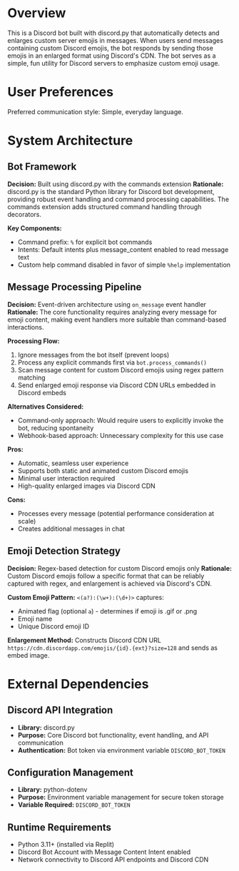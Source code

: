 # Overview

This is a Discord bot built with discord.py that automatically detects and enlarges custom server emojis in messages. When users send messages containing custom Discord emojis, the bot responds by sending those emojis in an enlarged format using Discord's CDN. The bot serves as a simple, fun utility for Discord servers to emphasize custom emoji usage.

# User Preferences

Preferred communication style: Simple, everyday language.

# System Architecture

## Bot Framework
**Decision:** Built using discord.py with the commands extension
**Rationale:** discord.py is the standard Python library for Discord bot development, providing robust event handling and command processing capabilities. The commands extension adds structured command handling through decorators.

**Key Components:**
- Command prefix: `%` for explicit bot commands
- Intents: Default intents plus message_content enabled to read message text
- Custom help command disabled in favor of simple `%help` implementation

## Message Processing Pipeline
**Decision:** Event-driven architecture using `on_message` event handler
**Rationale:** The core functionality requires analyzing every message for emoji content, making event handlers more suitable than command-based interactions.

**Processing Flow:**
1. Ignore messages from the bot itself (prevent loops)
2. Process any explicit commands first via `bot.process_commands()`
3. Scan message content for custom Discord emojis using regex pattern matching
4. Send enlarged emoji response via Discord CDN URLs embedded in Discord embeds

**Alternatives Considered:**
- Command-only approach: Would require users to explicitly invoke the bot, reducing spontaneity
- Webhook-based approach: Unnecessary complexity for this use case

**Pros:**
- Automatic, seamless user experience
- Supports both static and animated custom Discord emojis
- Minimal user interaction required
- High-quality enlarged images via Discord CDN

**Cons:**
- Processes every message (potential performance consideration at scale)
- Creates additional messages in chat

## Emoji Detection Strategy
**Decision:** Regex-based detection for custom Discord emojis only
**Rationale:** Custom Discord emojis follow a specific format that can be reliably captured with regex, and enlargement is achieved via Discord's CDN.

**Custom Emoji Pattern:** `<(a?):(\w+):(\d+)>` captures:
- Animated flag (optional `a`) - determines if emoji is .gif or .png
- Emoji name
- Unique Discord emoji ID

**Enlargement Method:** Constructs Discord CDN URL `https://cdn.discordapp.com/emojis/{id}.{ext}?size=128` and sends as embed image.

# External Dependencies

## Discord API Integration
- **Library:** discord.py
- **Purpose:** Core Discord bot functionality, event handling, and API communication
- **Authentication:** Bot token via environment variable `DISCORD_BOT_TOKEN`

## Configuration Management
- **Library:** python-dotenv
- **Purpose:** Environment variable management for secure token storage
- **Variable Required:** `DISCORD_BOT_TOKEN`

## Runtime Requirements
- Python 3.11+ (installed via Replit)
- Discord Bot Account with Message Content Intent enabled
- Network connectivity to Discord API endpoints and Discord CDN